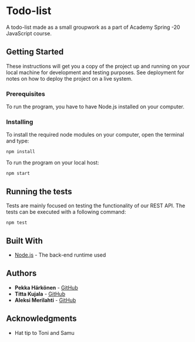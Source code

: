 # Todo-list

A todo-list made as a small groupwork as a part of Academy Spring -20 JavaScript course.

## Getting Started

These instructions will get you a copy of the project up and running on your local machine for development and testing purposes. See deployment for notes on how to deploy the project on a live system.

### Prerequisites

To run the program, you have to have Node.js installed on your computer.


### Installing

To install the required node modules on your computer, open the terminal and type:

```
npm install
```

To run the program on your local host:

```
npm start
```


## Running the tests

Tests are mainly focused on testing the functionality of our REST API.
The tests can be executed with a following command:

```
npm test
```

## Built With

* [Node.js](https://nodejs.org/en/) - The back-end runtime used



## Authors

* **Pekka Härkönen** - [GitHub](https://github.com/pekkaharkonen)
* **Titta Kujala** - [GitHub](https://github.com/TittaKujala)
* **Aleksi Merilahti** - [GitHub](https://github.com/Aleksi1K)


## Acknowledgments

* Hat tip to Toni and Samu
